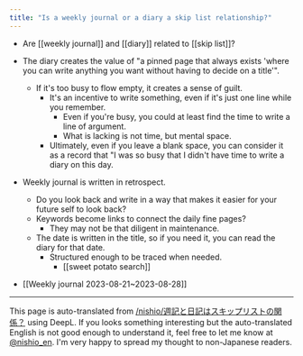 ```yaml
---
title: "Is a weekly journal or a diary a skip list relationship?"
---
```


- Are [[weekly journal]] and [[diary]] related to [[skip list]]?
- The diary creates the value of "a pinned page that always exists 'where you can write anything you want without having to decide on a title'".
    - If it's too busy to flow empty, it creates a sense of guilt.
        - It's an incentive to write something, even if it's just one line while you remember.
            - Even if you're busy, you could at least find the time to write a line of argument.
            - What is lacking is not time, but mental space.
        - Ultimately, even if you leave a blank space, you can consider it as a record that "I was so busy that I didn't have time to write a diary on this day.
- Weekly journal is written in retrospect.
    - Do you look back and write in a way that makes it easier for your future self to look back?
    - Keywords become links to connect the daily fine pages?
        - They may not be that diligent in maintenance.
    - The date is written in the title, so if you need it, you can read the diary for that date.
        - Structured enough to be traced when needed.
            - [[sweet potato search]]

- [[Weekly journal 2023-08-21~2023-08-28]]

---
This page is auto-translated from [/nishio/週記と日記はスキップリストの関係？](https://scrapbox.io/nishio/週記と日記はスキップリストの関係？) using DeepL. If you looks something interesting but the auto-translated English is not good enough to understand it, feel free to let me know at [@nishio_en](https://twitter.com/nishio_en). I'm very happy to spread my thought to non-Japanese readers.